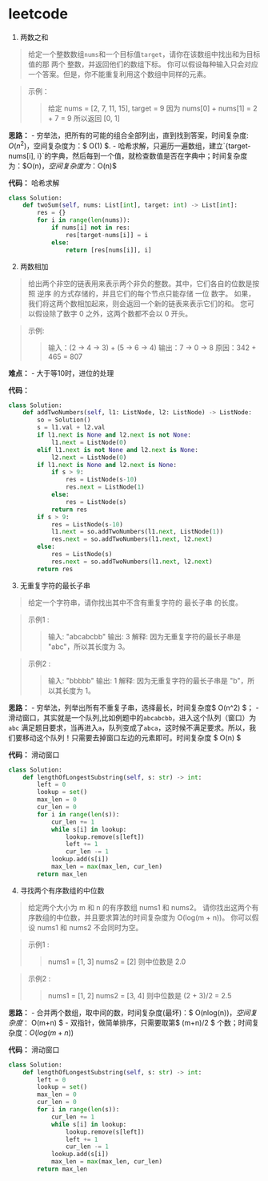 # leetcode


1. 两数之和
> 给定一个整数数组`nums`和一个目标值`target`，请你在该数组中找出和为目标值的那 两个 整数，并返回他们的数组下标。
> 你可以假设每种输入只会对应一个答案。但是，你不能重复利用这个数组中同样的元素。

> 示例：
>> 给定 nums = [2, 7, 11, 15], target = 9	
>> 因为 nums[0] + nums[1] = 2 + 7 = 9
>> 所以返回 [0, 1]

**思路：**
	- 穷举法，把所有的可能的组合全部列出，直到找到答案，时间复杂度: $O(n^2)$，空间复杂度为：$ O(1) $.
	- 哈希求解，只遍历一遍数组，建立`{target-nums[i], i}`的字典，然后每到一个值，就检查数值是否在字典中；时间复杂度为：$O(n)$，空间复杂度为：$O(n)$

**代码：**
哈希求解

```python
class Solution:
    def twoSum(self, nums: List[int], target: int) -> List[int]:
        res = {}
        for i in range(len(nums)):
            if nums[i] not in res:
                res[target-nums[i]] = i
            else:
                return [res[nums[i]], i]
```

2. 两数相加
> 给出两个非空的链表用来表示两个非负的整数。其中，它们各自的位数是按照 逆序 的方式存储的，并且它们的每个节点只能存储 一位 数字。
> 如果，我们将这两个数相加起来，则会返回一个新的链表来表示它们的和。
> 您可以假设除了数字 0 之外，这两个数都不会以 0 开头。

> 示例:
>> 输入：(2 -> 4 -> 3) + (5 -> 6 -> 4)
>> 输出：7 -> 0 -> 8
>> 原因：342 + 465 = 807

**难点：**
	- 大于等10时，进位的处理

**代码：**
```python
class Solution:
    def addTwoNumbers(self, l1: ListNode, l2: ListNode) -> ListNode:
        so = Solution()
        s = l1.val + l2.val  
        if l1.next is None and l2.next is not None:
            l1.next = ListNode(0)
        elif l1.next is not None and l2.next is None:
            l2.next = ListNode(0)
        if l1.next is None and l2.next is None:
            if s > 9:
                res = ListNode(s-10)
                res.next = ListNode(1)
            else:
                res = ListNode(s)
            return res
        if s > 9:
            res = ListNode(s-10)
            l1.next = so.addTwoNumbers(l1.next, ListNode(1))
            res.next = so.addTwoNumbers(l1.next, l2.next)
        else:
            res = ListNode(s)
            res.next = so.addTwoNumbers(l1.next, l2.next)
        return res
```

3. 无重复字符的最长子串
> 给定一个字符串，请你找出其中不含有重复字符的 最长子串 的长度。

> 示例1 :
>> 输入: "abcabcbb"
>> 输出: 3 
>> 解释: 因为无重复字符的最长子串是 "abc"，所以其长度为 3。

> 示例2 :
>> 输入: "bbbbb"
>> 输出: 1
>> 解释: 因为无重复字符的最长子串是 "b"，所以其长度为 1。

**思路：**
	- 穷举法，列举出所有不重复子串，选择最长，时间复杂度$ O(n^2) $；
	- 滑动窗口，其实就是一个队列,比如例题中的`abcabcbb`，进入这个队列（窗口）为`abc` 满足题目要求，当再进入`a`，队列变成了`abca`，这时候不满足要求。所以，我们要移动这个队列！只需要去掉窗口左边的元素即可。时间复杂度 $ O(n) $

**代码：**
滑动窗口
```python
class Solution:
    def lengthOfLongestSubstring(self, s: str) -> int:
        left = 0
        lookup = set()
        max_len = 0
        cur_len = 0
        for i in range(len(s)):
            cur_len += 1
            while s[i] in lookup:
                lookup.remove(s[left])
                left += 1
                cur_len -= 1
            lookup.add(s[i])
            max_len = max(max_len, cur_len)
        return max_len
```

4. 寻找两个有序数组的中位数
> 给定两个大小为 m 和 n 的有序数组 nums1 和 nums2。
> 请你找出这两个有序数组的中位数，并且要求算法的时间复杂度为 O(log(m + n))。
> 你可以假设 nums1 和 nums2 不会同时为空。

> 示例1 :
>> nums1 = [1, 3]
>> nums2 = [2]
>> 则中位数是 2.0

> 示例2 :
>> nums1 = [1, 2]
>> nums2 = [3, 4]
>> 则中位数是 (2 + 3)/2 = 2.5

**思路：**
	- 合并两个数组，取中间的数，时间复杂度(最坏)：$ O(nlog(n))$，空间复杂度：$ O(m+n) $ 
	- 双指针，做简单排序，只需要取第$ (m+n)/2 $ 个数；时间复杂度：$O(log(m+n))$

**代码：**
滑动窗口
```python
class Solution:
    def lengthOfLongestSubstring(self, s: str) -> int:
        left = 0
        lookup = set()
        max_len = 0
        cur_len = 0
        for i in range(len(s)):
            cur_len += 1
            while s[i] in lookup:
                lookup.remove(s[left])
                left += 1
                cur_len -= 1
            lookup.add(s[i])
            max_len = max(max_len, cur_len)
        return max_len
```
